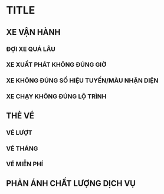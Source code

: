 # TITLE
## XE VẬN HÀNH
### ĐỢI XE QUÁ LÂU
### XE XUẤT PHÁT KHÔNG ĐÚNG GIỜ
### XE KHÔNG ĐÚNG SỐ HIỆU TUYẾN/MÀU NHẬN DIỆN
### XE CHẠY KHÔNG ĐÚNG LỘ TRÌNH
## THẺ VÉ
### VÉ LƯỢT
### VÉ THÁNG
### VÉ MIỄN PHÍ
## PHẢN ÁNH CHẤT LƯỢNG DỊCH VỤ
